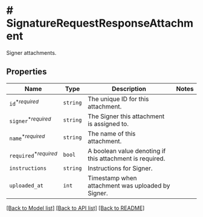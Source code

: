 # # SignatureRequestResponseAttachment

Signer attachments.

## Properties

Name | Type | Description | Notes
------------ | ------------- | ------------- | -------------
| `id`<sup>*_required_</sup> | ```string``` |  The unique ID for this attachment.  |  |
| `signer`<sup>*_required_</sup> | ```string``` |  The Signer this attachment is assigned to.  |  |
| `name`<sup>*_required_</sup> | ```string``` |  The name of this attachment.  |  |
| `required`<sup>*_required_</sup> | ```bool``` |  A boolean value denoting if this attachment is required.  |  |
| `instructions` | ```string``` |  Instructions for Signer.  |  |
| `uploaded_at` | ```int``` |  Timestamp when attachment was uploaded by Signer.  |  |

[[Back to Model list]](../../README.md#models) [[Back to API list]](../../README.md#endpoints) [[Back to README]](../../README.md)
